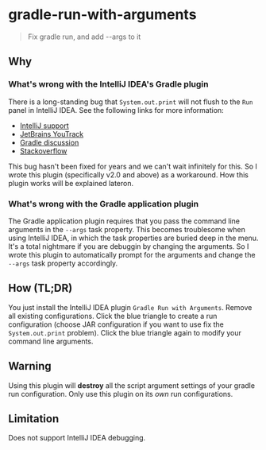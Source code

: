 # gradle-run-with-arguments

> Fix gradle run, and add --args to it

## Why

### What's wrong with the IntelliJ IDEA's Gradle plugin

There is a long-standing bug that `System.out.print` will not flush to the `Run` panel in IntelliJ IDEA.
See the following links for more information:

* [IntelliJ support](https://intellij-support.jetbrains.com/hc/en-us/community/posts/360004966559-System-out-print-TEST-don-t-display-on-the-console-in-IntelliJ)
* [JetBrains YouTrack](https://youtrack.jetbrains.com/issue/IDEA-184090?_ga=2.138301045.470666916.1580757752-819754429.1579503100)
* [Gradle discussion](https://discuss.gradle.org/t/gradle-print-vs-println/21334)
* [Stackoverflow](https://stackoverflow.com/questions/58406613/system-out-printcalculator-doesnt-show-an-output-when-it-is-followed-with)

This bug hasn't been fixed for years and we can't wait infinitely for this.
So I wrote this plugin (specifically v2.0 and above) as a workaround.
How this plugin works will be explained lateron.

### What's wrong with the Gradle application plugin

The Gradle application plugin requires that you pass the command line arguments in the `--args` task property.
This becomes troublesome when using IntelliJ IDEA, in which the task properties are buried deep in the menu.
It's a total nightmare if you are debuggin by changing the arguments.
So I wrote this plugin to automatically prompt for the arguments and change the `--args` task property accordingly.

## How (TL;DR)

You just install the IntelliJ IDEA plugin `Gradle Run with Arguments`.
Remove all existing configurations.
Click the blue triangle to create a run configuration (choose JAR configuration if you want to use fix the `System.out.print` problem).
Click the blue triangle again to modify your command line arguments.

## Warning

Using this plugin will **destroy** all the script argument settings of your gradle run configuration.
Only use this plugin on its *own* run configurations.

## Limitation

Does not support IntelliJ IDEA debugging.
